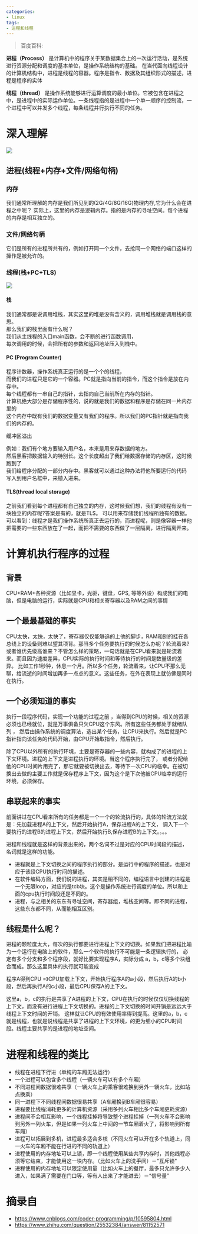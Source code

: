 ```yaml
---
categories:
- linux
tags:
- 进程和线程
---
```



> 百度百科:

**进程（Process）** 是计算机中的程序关于某数据集合上的一次运行活动，是系统进行资源分配和调度的基本单位，是操作系统结构的基础。 在当代面向线程设计的计算机结构中，进程是线程的容器。程序是指令、数据及其组织形式的描述，进程是程序的实体

**线程（thread）** 是操作系统能够进行运算调度的最小单位。它被包含在进程之中，是进程中的实际运作单位。一条线程指的是进程中一个单一顺序的控制流，一个进程中可以并发多个线程，每条线程并行执行不同的任务。

<!--more-->


# 深入理解
![](./进程和线程的区别/1629488-20190622115300479-2129397443.png)

## 进程(线程+内存+文件/网络句柄)
### 内存
我们通常所理解的内存是我们所见到的(2G/4G/8G/16G)物理内存,它为什么会在进程之中呢？ 
实际上，这里的内存是逻辑内存。指的是内存的寻址空间。每个进程的内存是相互独立的。  

### 文件/网络句柄
它们是所有的进程所共有的，例如打开同一个文件，去抢同一个网络的端口这样的操作是被允许的。  

### 线程(栈+PC+TLS)
![](./进程和线程的区别/1629488-20190622115318812-109279192.png)

#### 栈
我们通常都是说调用堆栈，其实这里的堆是没有含义的，调用堆栈就是调用栈的意思。  
那么我们的栈里面有什么呢？  
我们从主线程的入口main函数，会不断的进行函数调用，  
每次调用的时候，会把所有的参数和返回地址压入到栈中。  

#### PC (Program Counter)
程序计数器，操作系统真正运行的是一个个的线程，  
而我们的进程只是它的一个容器。PC就是指向当前的指令，而这个指令是放在内存中。  
每个线程都有一串自己的指针，去指向自己当前所在内存的指针。  
计算机绝大部分是存储程序性的，说的就是我们的数据和程序是存储在同一片内存里的  
这个内存中既有我们的数据变量又有我们的程序。所以我们的PC指针就是指向我们的内存的。  

缓冲区溢出   

例如：我们有个地方要输入用户名，本来是用来存数据的地方。  
然后黑客把数据输入的特别长。这个长度超出了我们给数据存储的内存区，这时候跑到了  
我们给程序分配的一部分内存中。黑客就可以通过这种办法将他所要运行的代码  
写入到用户名框中，来植入进来。  

#### TLS(thread local storage)
之前我们看到每个进程都有自己独立的内存，这时候我们想，我们的线程有没有一块独立的内存呢?答案是有的，就是TLS。
可以用来存储我们线程所独有的数据。  
可以看到：线程才是我们操作系统所真正去运行的，而进程呢，则是像容器一样他把需要的一些东西放在了一起，而把不需要的东西做了一层隔离，进行隔离开来。  

# 计算机执行程序的过程
## 背景
CPU+RAM+各种资源（比如显卡，光驱，键盘，GPS, 等等外设）构成我们的电脑，但是电脑的运行，实际就是CPU和相关寄存器以及RAM之间的事情  
## 一个最最基础的事实
CPU太快，太快，太快了，寄存器仅仅能够追的上他的脚步，RAM和别的挂在各总线上的设备则难以望其项背。那当多个任务要执行的时候怎么办呢？轮流着来?
或者谁优先级高谁来？不管怎么样的策略，一句话就是在CPU看来就是轮流着来。而且因为速度差异，CPU实际的执行时间和等待执行的时间是数量级的差异。
比如工作1秒钟，休息一个月。所以多个任务，轮流着来，让CPU不那么无聊，给流逝的时间增加再多一点点的意义。这些任务，在外在表现上就仿佛是同时在执行。

## 一个必须知道的事实  
执行一段程序代码，实现一个功能的过程之前 ，当得到CPU的时候，相关的资源必须也已经就位，就是万事俱备只欠CPU这个东风。所有这些任务都处于就绪队列 ，
然后由操作系统的调度算法，选出某个任务，让CPU来执行。然后就是PC指针指向该任务的代码开始，由CPU开始取指令，然后执行。

除了CPU以外所有的执行环境，主要是寄存器的一些内容，就构成了的进程的上下文环境。进程的上下文是进程执行的环境。当这个程序执行完了，
或者分配给他的CPU时间片用完了，那它就要被切换出去，等待下一次CPU的临幸。在被切换出去做的主要工作就是保存程序上下文，因为这个是下次他被CPU临幸的运行环境，必须保存。

## 串联起来的事实
前面讲过在CPU看来所有的任务都是一个一个的轮流执行的，具体的轮流方法就是：先加载进程A的上下文，然后开始执行A，保存进程A的上下文，
调入下一个要执行的进程B的进程上下文，然后开始执行B,保存进程B的上下文。。。。


进程和线程就是这样的背景出来的，两个名词不过是对应的CPU时间段的描述，名词就是这样的功能。  
* 进程就是上下文切换之间的程序执行的部分。是运行中的程序的描述，也是对应于该段CPU执行时间的描述。
* 在软件编码方面，我们说的进程，其实是稍不同的，编程语言中创建的进程是一个无限loop，对应的是tcb块。这个是操作系统进行调度的单位。所以和上面的cpu执行时间段还是不同的。  
* 进程，与之相关的东东有寻址空间，寄存器组，堆栈空间等。即不同的进程，这些东东都不同，从而能相互区别。

## 线程是什么呢？
进程的颗粒度太大，每次的执行都要进行进程上下文的切换。如果我们把进程比喻为一个运行在电脑上的软件，那么一个软件的执行不可能是一条逻辑执行的，
必定有多个分支和多个程序段，就好比要实现程序A，实际分成 a，b，c等多个块组合而成。那么这里具体的执行就可能变成

程序A得到CPU =》CPU加载上下文，开始执行程序A的a小段，然后执行A的b小段，然后再执行A的c小段，最后CPU保存A的上下文。

这里a，b，c的执行是共享了A进程的上下文，CPU在执行的时候仅仅切换线程的上下文，而没有进行进程上下文切换的。进程的上下文切换的时间开销是远远大于线程上下文时间的开销。
这样就让CPU的有效使用率得到提高。这里的a，b，c就是线程，也就是说线程是共享了进程的上下文环境，的更为细小的CPU时间段。线程主要共享的是进程的地址空间。


# 进程和线程的类比
* 线程在进程下行进（单纯的车厢无法运行）
* 一个进程可以包含多个线程（一辆火车可以有多个车厢）
* 不同进程间数据很难共享（一辆火车上的乘客很难换到另外一辆火车，比如站点换乘）
* 同一进程下不同线程间数据很易共享（A车厢换到B车厢很容易）
* 进程要比线程消耗更多的计算机资源（采用多列火车相比多个车厢更耗资源）
* 进程间不会相互影响，一个线程挂掉将导致整个进程挂掉（一列火车不会影响到另外一列火车，但是如果一列火车上中间的一节车厢着火了，将影响到所有车厢）
* 进程可以拓展到多机，进程最多适合多核（不同火车可以开在多个轨道上，同一火车的车厢不能在行进的不同的轨道上）
* 进程使用的内存地址可以上锁，即一个线程使用某些共享内存时，其他线程必须等它结束，才能使用这一块内存。（比如火车上的洗手间）－"互斥锁"
* 进程使用的内存地址可以限定使用量（比如火车上的餐厅，最多只允许多少人进入，如果满了需要在门口等，等有人出来了才能进去）－“信号量”



# 摘录自
* https://www.cnblogs.com/coder-programming/p/10595804.html
* https://www.zhihu.com/question/25532384/answer/81152571











